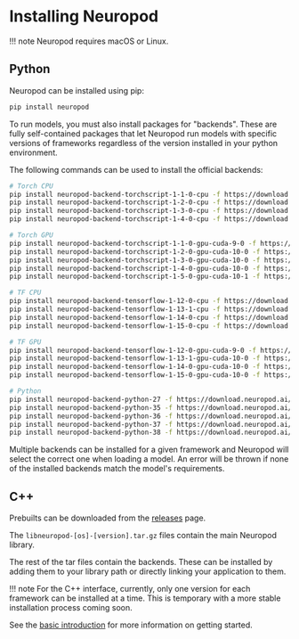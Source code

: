 # Installing Neuropod

!!! note
    Neuropod requires macOS or Linux.

## Python

Neuropod can be installed using pip:

```sh
pip install neuropod
```

To run models, you must also install packages for "backends". These are fully self-contained packages that let Neuropod run models
with specific versions of frameworks regardless of the version installed in your python environment.

The following commands can be used to install the official backends:

```sh
# Torch CPU
pip install neuropod-backend-torchscript-1-1-0-cpu -f https://download.neuropod.ai/whl/stable.html
pip install neuropod-backend-torchscript-1-2-0-cpu -f https://download.neuropod.ai/whl/stable.html
pip install neuropod-backend-torchscript-1-3-0-cpu -f https://download.neuropod.ai/whl/stable.html
pip install neuropod-backend-torchscript-1-4-0-cpu -f https://download.neuropod.ai/whl/stable.html

# Torch GPU
pip install neuropod-backend-torchscript-1-1-0-gpu-cuda-9-0 -f https://download.neuropod.ai/whl/stable.html
pip install neuropod-backend-torchscript-1-2-0-gpu-cuda-10-0 -f https://download.neuropod.ai/whl/stable.html
pip install neuropod-backend-torchscript-1-3-0-gpu-cuda-10-0 -f https://download.neuropod.ai/whl/stable.html
pip install neuropod-backend-torchscript-1-4-0-gpu-cuda-10-0 -f https://download.neuropod.ai/whl/stable.html
pip install neuropod-backend-torchscript-1-5-0-gpu-cuda-10-1 -f https://download.neuropod.ai/whl/stable.html

# TF CPU
pip install neuropod-backend-tensorflow-1-12-0-cpu -f https://download.neuropod.ai/whl/stable.html
pip install neuropod-backend-tensorflow-1-13-1-cpu -f https://download.neuropod.ai/whl/stable.html
pip install neuropod-backend-tensorflow-1-14-0-cpu -f https://download.neuropod.ai/whl/stable.html
pip install neuropod-backend-tensorflow-1-15-0-cpu -f https://download.neuropod.ai/whl/stable.html

# TF GPU
pip install neuropod-backend-tensorflow-1-12-0-gpu-cuda-9-0 -f https://download.neuropod.ai/whl/stable.html
pip install neuropod-backend-tensorflow-1-13-1-gpu-cuda-10-0 -f https://download.neuropod.ai/whl/stable.html
pip install neuropod-backend-tensorflow-1-14-0-gpu-cuda-10-0 -f https://download.neuropod.ai/whl/stable.html
pip install neuropod-backend-tensorflow-1-15-0-gpu-cuda-10-0 -f https://download.neuropod.ai/whl/stable.html

# Python
pip install neuropod-backend-python-27 -f https://download.neuropod.ai/whl/stable.html
pip install neuropod-backend-python-35 -f https://download.neuropod.ai/whl/stable.html
pip install neuropod-backend-python-36 -f https://download.neuropod.ai/whl/stable.html
pip install neuropod-backend-python-37 -f https://download.neuropod.ai/whl/stable.html
pip install neuropod-backend-python-38 -f https://download.neuropod.ai/whl/stable.html
```

Multiple backends can be installed for a given framework and Neuropod will select the correct one when loading a model.
An error will be thrown if none of the installed backends match the model's requirements.

## C++

Prebuilts can be downloaded from the [releases](https://github.com/uber/neuropod/releases) page.

The `libneuropod-[os]-[version].tar.gz` files contain the main Neuropod library.

The rest of the tar files contain the backends. These can be installed by adding them to your library path or directly linking your application to them.

!!! note
    For the C++ interface, currently, only one version for each framework can be installed at a time. This is temporary with a more stable installation process coming soon.


See the [basic introduction](tutorial.md) for more information on getting started.
